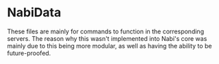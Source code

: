 # NabiData
These files are mainly for commands to function in the corresponding servers. The reason why this wasn't implemented into
Nabi's core was mainly due to this being more modular, as well as having the ability to be future-proofed. 

